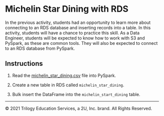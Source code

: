 # Michelin Star Dining with RDS

In the previous activity, students had an opportunity to learn more about connecting to an RDS database and inserting records into a table. In this activity, students will have a chance to practice this skill. As a Data Engineer, students will be expected to know how to work with S3 and PySpark, as these are common tools. They will also be expected to connect to an RDS database from PySpark.

## Instructions

1. Read the [michelin_star_dining.csv](https://2u-data-curriculum-team.s3.amazonaws.com/dataviz-netflix/unit-7/michelin_star_dining.csv) file into PySpark.

2. Create a new table in RDS called `michelin_star_dining`.

3. Bulk insert the DataFrame into the `michelin_start_dining` table.

---

© 2021 Trilogy Education Services, a 2U, Inc. brand.  All Rights Reserved.
